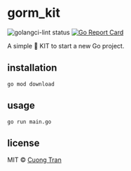 # gorm_kit

![golangci-lint status](https://github.com/103cuong/gorm_kit/workflows/golangci-lint/badge.svg)
[![Go Report Card](https://goreportcard.com/badge/github.com/103cuong/gorm_kit)](https://goreportcard.com/report/github.com/103cuong/gorm_kit)

A simple 🍕 KIT to start a new Go project.

## installation

```shell script
go mod download
```

## usage

```shell script
go run main.go
```

## license

MIT © [Cuong Tran](https://github.com/103cuong)
